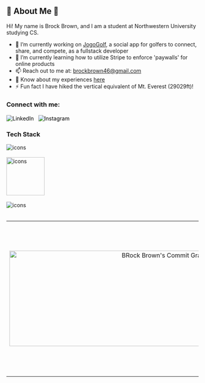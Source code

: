 ## 🌟 About Me 🌟
Hi! My name is Brock Brown, and I am a student at Northwestern University studying CS.

<!-- General Info -->
- 🔭 I’m currently working on [JogoGolf](https://jogogolf.com/), a social app for golfers to connect, share, and compete, as a fullstack developer
- 🌱 I’m currently learning how to utilize Stripe to enforce 'paywalls' for online products
- 📫 Reach out to me at: brockbrown46@gmail.com
- 📄 Know about my experiences [here](https://drive.google.com/file/d/1kQZOVXOr98vxorPpNW8l5oSGw0u--3lU/view?usp=drive_link)
- ⚡️ Fun fact I have hiked the vertical equivalent of Mt. Everest (29029ft)!
<h3 align="left">Connect with me:</h3>

<!-- Social Links -->
<p align="left">
  <a href="https://www.linkedin.com/in/brock-brown-058216221/" target="blank" style="color: black; text-decoration: none;text-decoration-style: dotted;">
    <img align="center" src="https://skillicons.dev/icons?i=linkedin" alt="LinkedIn" />
  </a>
  &nbsp;
  <a href="https://www.instagram.com/bbrockbrown" target="_blank" style="color: black; text-decoration: none;text-decoration-style: dotted;">
    <img align="center" src="https://skillicons.dev/icons?i=instagram" alt="Instagram" />
  </a>
</p>

<!-- Languages -->
<h3 align="left">Tech Stack</h3>
<p align="left"> 
  <span>
    <img src="https://skillicons.dev/icons?i=html,css,ts,js,react,nodejs,express,flask,tailwind,nextjs,vite" alt="icons" />
    <br />
    <br />
  </span>
  <span>
    <img src="https://skillicons.dev/icons?i=python,cpp,c,java" height="100" width="auto" alt="icons" /> 
    <br />
    <br />
  </span>
  <span>
    <img src="https://skillicons.dev/icons?i=vercel,heroku,prisma,mongodb,figma,postman,vscode,github,apple" alt="icons" /> 
    <br />
    <br />
  </span>
<!--   <span>
    <svg xmlns="http://www.w3.org/2000/svg" shape-rendering="geometricPrecision" text-rendering="geometricPrecision" image-rendering="optimizeQuality" fill-rule="evenodd" clip-rule="evenodd" viewBox="0 0 346 512.36"><g fill-rule="nonzero"><path fill="#00B6FF" d="M172.53 246.9c0-42.04 34.09-76.11 76.12-76.11h11.01c.3.01.63-.01.94-.01 47.16 0 85.4 38.25 85.4 85.4 0 47.15-38.24 85.39-85.4 85.39-.31 0-.64-.01-.95-.01l-11 .01c-42.03 0-76.12-34.09-76.12-76.12V246.9z"/><path fill="#24CB71" d="M0 426.98c0-47.16 38.24-85.41 85.4-85.41l87.13.01v84.52c0 47.65-39.06 86.26-86.71 86.26C38.67 512.36 0 474.13 0 426.98z"/><path fill="#FF7237" d="M172.53.01v170.78h87.13c.3-.01.63.01.94.01 47.16 0 85.4-38.25 85.4-85.4C346 38.24 307.76 0 260.6 0c-.31 0-.64.01-.95.01h-87.12z"/><path fill="#FF3737" d="M0 85.39c0 47.16 38.24 85.4 85.4 85.4h87.13V.01H85.39C38.24.01 0 38.24 0 85.39z"/><path fill="#874FFF" d="M0 256.18c0 47.16 38.24 85.4 85.4 85.4h87.13V170.8H85.39C38.24 170.8 0 209.03 0 256.18z"/></g>
    </svg>
  </span> -->
</p>

<p align="center">
  <table>
    <tr>
      <td width="800" align="center">
        <img src="https://github-readme-activity-graph.vercel.app/graph?username=bbrockbrown&theme=material-palenight" alt="BRock Brown's Commit Graph" height="250" width="800"/>
      </td>
      <td width="400" valign="middle">
        <img alt="Brock Brown's Most Used Languages" src="https://github-readme-stats.vercel.app/api/top-langs/?username=bbrockbrown&hide=css,jupyternotebook&layout=donut-vertical&theme=material-palenight" width="400"/>
      </td>
    </tr>
  </table>
</p>



